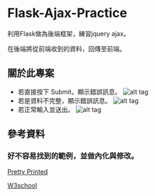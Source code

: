 # Flask-Ajax-Practice
利用Flask做為後端框架，練習jquery ajax。

在後端將從前端收到的資料，回傳至前端。

## 關於此專案
* 若直接按下 Submit，顯示錯誤訊息。
![alt tag](https://i.imgur.com/5W094DF.png)
* 若是資料不完整，顯示錯誤訊息。
![alt tag](https://i.imgur.com/EYj8K42.png)
* 若正常輸入並送出。
![alt tag](https://i.imgur.com/9OOapf9.png)

## 參考資料
### 好不容易找到的範例，並做內化與修改。

[Pretty Printed](https://github.com/PrettyPrinted/AJAX_Forms_jQuery_Flask)

[W3school](http://www.w3school.com.cn/jquery/jquery_ref_events.asp)